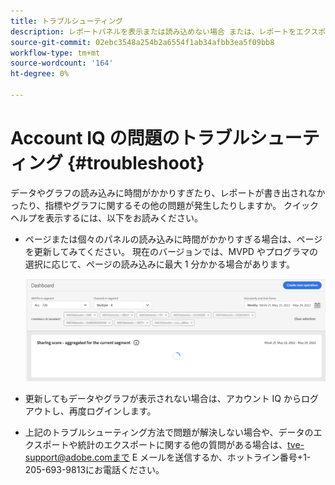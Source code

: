 ```yaml
---
title: トラブルシューティング
description: レポートパネルを表示または読み込めない場合 または、レポートをエクスポートできない場合は、 製品でよく発生する問題の解決方法を説明します。
source-git-commit: 02ebc3548a254b2a6554f1ab34afbb3ea5f09bb8
workflow-type: tm+mt
source-wordcount: '164'
ht-degree: 0%

---
```


# Account IQ の問題のトラブルシューティング {#troubleshoot}

データやグラフの読み込みに時間がかかりすぎたり、レポートが書き出されなかったり、指標やグラフに関するその他の問題が発生したりしますか。 クイックヘルプを表示するには、以下をお読みください。

* ページまたは個々のパネルの読み込みに時間がかかりすぎる場合は、ページを更新してみてください。 現在のバージョンでは、MVPD やプログラマの選択に応じて、ページの読み込みに最大 1 分かかる場合があります。

  ![](assets/troubleshoot.png)

* 更新してもデータやグラフが表示されない場合は、アカウント IQ からログアウトし、再度ログインします。

* 上記のトラブルシューティング方法で問題が解決しない場合や、データのエクスポートや統計のエクスポートに関する他の質問がある場合は、tve-support@adobe.comまで E メールを送信するか、ホットライン番号+1-205-693-9813にお電話ください。
